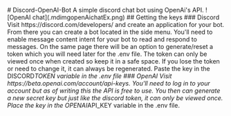 #   D i s c o r d - O p e n A I - B o t  
  
 A   s i m p l e   d i s c o r d   c h a t   b o t   u s i n g   O p e n A i ' s   A P I .  
  
 ! [ O p e n A I   c h a t ] ( . \ m d i m g \ o p e n A i c h a t E x . p n g )  
  
  
 # #   G e t t i n g   t h e   k e y s  
  
 # # #   D i s c o r d  
 V i s i t   h t t p s : / / d i s c o r d . c o m / d e v e l o p e r s /   a n d   c r e a t e   a n   a p p l i c a t i o n   f o r   y o u r   b o t .  
 F r o m   t h e r e   y o u   c a n   c r e a t e   a   b o t   l o c a t e d   i n   t h e   s i d e   m e n u .   Y o u ' l l   n e e d   t o   e n a b l e   m e s s a g e   c o n t e n t   i n t e n t   f o r   y o u r   b o t   t o   r e a d   a n d   r e s p o n d   t o   m e s s a g e s .  
 O n   t h e   s a m e   p a g e   t h e r e   w i l l   b e   a n   o p t i o n   t o   g e n e r a t e / r e s e t   a   t o k e n   w h i c h   y o u   w i l l   n e e d   l a t e r   f o r   t h e   . e n v   f i l e .   T h e   t o k e n   c a n   o n l y   b e   v i e w e d   o n c e   w h e n   c r e a t e d   s o   k e e p   i t   i n   a   s a f e   s p a c e .   I f   y o u   l o s e   t h e   t o k e n   o r   n e e d   t o   c h a n g e   i t ,   i t   c a n   a l w a y s   b e   r e g e n e r a t e d .   P a s t e   t h e   k e y   i n   t h e   D I S C O R D _ T O K E N   v a r i a b l e   i n   t h e   . e n v   f i l e  
  
  
 # # #   O p e n A I  
 V i s i t   h t t p s : / / b e t a . o p e n a i . c o m / a c c o u n t / a p i - k e y s .   Y o u ' l l   n e e d   t o   l o g   i n   t o   y o u r   a c c o u n t   b u t   a s   o f   w r i t i n g   t h i s   t h e   A P I   i s   f r e e   t o   u s e .   Y o u   t h e n   c a n   g e n e r a t e   a   n e w   s e c r e t   k e y   b u t   j u s t   l i k e   t h e   d i s c o r d   t o k e n ,   i t   c a n   o n l y   b e   v i e w e d   o n c e .   P l a c e   t h e   k e y   i n   t h e   O P E N A I _ A P I _ K E Y   v a r i a b l e   i n   t h e   . e n v   f i l e . 